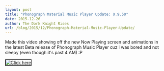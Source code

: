 ```yaml
---
layout: post
title: "Phonograph Material Music Player Update: 0.9.50"
date: 2015-12-26
author: The Dork Knight Rises
url: /blog/2015/12/Phonograph-Material-Music-Player-Update/
---
```

<style>
@media only screen
and (max-device-width : 480px) {
a
{
  width: 100%;
  height: auto;
}
}
@media only screen
and (min-device-width : 480px) {
a
{
  width: auto;
  height: auto;
}
}
</style>

Made this video showing off the new Now Playing screen and animations in the latest Beta release of Phonograph Music Player cuz I was bored and not sleepy (even though it's past 4 AM) :P﻿

<a href="http://www.youtube.com/watch?feature=player_embedded&v=Rheb3wQEjNU
" target="_blank" style="width: auto; height: auto;"><img src="http://img.youtube.com/vi/Rheb3wQEjNU/0.jpg" 
alt="Click here" border="2" /></a>
